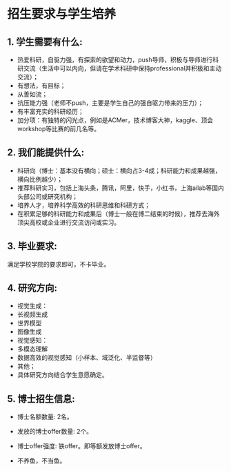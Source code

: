 # 招生要求与学生培养

## 1. 学生需要有什么:

- 热爱科研，自驱力强，有探索的欲望和动力，push导师，积极与导师进行科研交流（生活中可以内向，但请在学术科研中保持professional并积极和主动交流）；
- 有想法，有目标；
- 从善如流；
- 抗压能力强（老师不push，主要是学生自己的强自驱力带来的压力）；
- 有丰富充实的科研经历；
- 加分项：有独特的闪光点，例如是ACMer，技术博客大神，kaggle、顶会workshop等比赛的前几名等。
 
## 2. 我们能提供什么:

- 科研向（博士：基本没有横向；硕士：横向占3-4成；科研能力和成果越强，横向比例越少）；
- 推荐科研实习，包括上海头条，腾讯，阿里，快手，小红书，上海ailab等国内头部公司或研究机构；
- 培养人才，培养科学高效的科研思维和科研方式；
- 在积累足够的科研能力和成果后（博士一般在博二结束的时候），推荐去海外顶尖高校或企业进行交流访问或实习。

## 3. 毕业要求:

满足学校学院的要求即可，不卡毕业。

## 4. 研究方向:

- 视觉生成：
 - 长视频生成
 - 世界模型
 - 图像生成
- 视觉感知：
 - 多模态理解
 - 数据高效的视觉感知（小样本、域泛化、半监督等）
- 其他；
- 具体研究方向结合学生意愿确定。

## 5. 博士招生信息:
<!-- - 博士（普博）offer流程: 面试->面试通过->线上实习->线上实习通过->来校短期线下实习->线下实习通过->发放博士offer->推荐学生到上海ailab或上海头条进行科研实习，提前开始科研合作。（根据具体情况决定是否进行线下实习）-->
 
- 博士名额数量: 2名。
 
- 发放的博士offer数量: 2个。
 
- 博士offer强度: 铁offer。即等额发放博士offer。
 
- 不养鱼，不当鱼。
